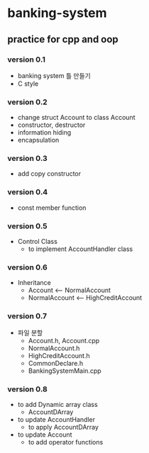 # banking-system
practice for cpp and oop
---
### version 0.1
- banking system 틀 만들기
- C style

### version 0.2
- change struct Account to class Account
- constructor, destructor
- information hiding
- encapsulation 

### version 0.3
- add copy constructor

### version 0.4
- const member function

### version 0.5
- Control Class
  + to implement AccountHandler class

### version 0.6
- Inheritance
  + Account <-- NormalAccount
  + NormalAccount <-- HighCreditAccount

### version 0.7
- 파일 분할
  + Account.h, Account.cpp
  + NormalAccount.h
  + HighCreditAccount.h
  + CommonDeclare.h
  + BankingSystemMain.cpp

### version 0.8
- to add Dynamic array class
  + AccountDArray
- to update AccountHandler
  + to apply AccountDArray
- to update Account
  + to add operator functions
